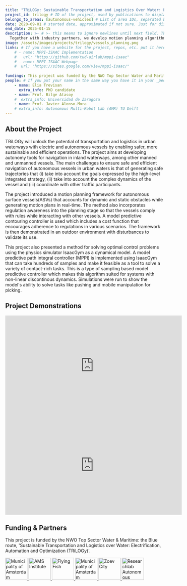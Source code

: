 ```yaml
---
title: "TRiLOGy: Sustainable Transportation and Logistics Over Water: Electrification, Automation, and Optimization"
project_id: trilogy # ID of the project, used by publications to display in this project.
belongs_to_areas: [autonomous-vehicles] # List of area IDs, separated by commas.
date: 2020-09-01 # started date, approximated if not sure. Just for display purposes and ordering
end_date: 2025-01-15
description: >- # >- this means to ignore newlines until next field. This is the short project description, displayed in the project's card"
  Together with industry partners, we develop motion planning algorithms to navigate urban canals accounting for the interactions with other vessels.
image: /assets/images/projects/trilogy/vessels_planning.png
links: # If you have a website for the project, repos, etc. put it here.
    # - name: MPPI-ISAAC Implementation
    #   url: "https://github.com/tud-airlab/mppi-isaac"
    # - name: MPPI-ISAAC Webpage
    #  url: "https://sites.google.com/view/mppi-isaac/"
    
fundings: This project was funded by the NWO Top Sector Water and Maritime: the Blue route.
people: # If you put your name in the same way you have it in your _people entry, your preferred link will be added. extra_info is optional.
    - name: Elia Trevisan
      extra_info: PhD candidate
    - name: Prof. Bilge Atasoy
    #  extra_info: Universidad de Zaragoza
    - name: Prof. Javier Alonso-Mora
    # extra_info: Autonomous Multi-Robot Lab (AMR) TU Delft
---
```

<!-- Here you put the main body of the page, in markdown. You can also mix in html, or change this .md to .html -->
<!-- The fields of People, Funding, Links and Publications will be generated automatically -->

## About the Project

TRiLOGy will unlock the potential of transportation and logistics in urban waterways with electric and autonomous vessels by enabling safer, more sustainable and efficient operations. The project aims at developing autonomy tools for navigation in inland waterways, among other manned and unmanned vessels. The main challenges to ensure safe and efficient navigation of autonomous vessels in urban waters is that of generating safe trajectories that (i) take into account the goals expressed by the high-level integrated strategy, (ii) take into account the complex dynamics of the vessel and (iii) coordinate with other traffic participants.

The project introduced a motion planning framework for autonomous surface vessels(ASVs) that accounts for dynamic and static obstacles while generating motion plans in real-time. The method also incorporates regulation awareness into the planning stage so that the vessels comply with rules while interacting with other vessels. A model predictive contouring controller is used which includes a cost function that encourages adherence to regulations in various scenarios. The framework is then demonstrated in an outdoor environment with disturbances to validate its use. 

This project also presented a method for solving optimal control problems using the physics simulator IsaacGym as a dynamical model. A model predictive path integral controller (MPPI) is implemented using IsaacGym that can take hundreds of samples and make it feasible as a tool to solve a variety of contact-rich tasks. This is a type of sampling based model predictive controller which makes this algorithm suited for systems with non-linear discontinous dynamics. Simulations were run to show the model's ability to solve tasks like pushing and mobile manipulation for picking. 


## Project Demonstrations

<div class="video-wrapper ratio ratio-16x9"> 
  <iframe width="560" height="315" src="https://www.youtube.com/embed/Yq0XDarHX18?si=ED0joEFSmc3RWOOt&mute=1" title="YouTube video player" frameborder="0" allow="accelerometer; autoplay; clipboard-write; encrypted-media; gyroscope; picture-in-picture; web-share" referrerpolicy="strict-origin-when-cross-origin" allowfullscreen></iframe>
</div>
<div class="video-wrapper ratio ratio-16x9">  
  <iframe width="560" height="315" src="https://www.youtube.com/embed/ovLZmSd-XX8?si=8dpVNsOdYn6p3Ecb&mute=1" title="YouTube video player" frameborder="0" allow="accelerometer; autoplay; clipboard-write; encrypted-media; gyroscope; picture-in-picture; web-share" referrerpolicy="strict-origin-when-cross-origin" allowfullscreen></iframe>
</div>

## Funding & Partners

This project is funded by the NWO Top Sector Water & Maritime: the Blue route, 'Sustainable Transportation and Logistics over Water: Electrification, Automation and Optimization (TRiLOGy)'.

<div class="d-flex flex-row gap-2 flex-wrap justify-content-evenly mb-4 mt-4">
  <a itemprop="url" href="https://www.amsterdam.nl/">
  <img class="img-flex" height="70" src="{% include fix_link.html link='/assets/images/projects/trilogy/gemeente.png' %}" alt="Municipality of Amsterdam">
  </a>
  <a itemprop="url" href="https://www.ams-institute.org/">
  <img class="img-flex" height="70" src="{% include fix_link.html link='/assets/images/projects/trilogy/ams.png' %}" alt="AMS Institute">
  </a>
  <a itemprop="url" href="https://www.flying-fish.tech/">
  <img class="img-flex" height="70" src="{% include fix_link.html link='/assets/images/projects/trilogy/flying_fish.png' %}" alt="Flying Fish">
  </a>
  <a itemprop="url" href="https://demcon-unmanned.nl/">
  <img class="img-flex" height="70" src="{% include fix_link.html link='/assets/images/projects/trilogy/demcon.png' %}" alt="Municipality of Amsterdam">
  </a>
  <a itemprop="url" href="https://www.zoevcity.nl/">
  <img class="img-flex" height="70" src="{% include fix_link.html link='/assets/images/projects/trilogy/zoev.jpeg' %}" alt="Zoev City">
  </a>
  <a itemprop="url" href="https://rasdelft.nl/">
  <img class="img-flex" height="70" src="{% include fix_link.html link='/assets/images/projects/trilogy/ras.png' %}" alt="Researchlab Autonomous Shipping">
  </a>
</div>
